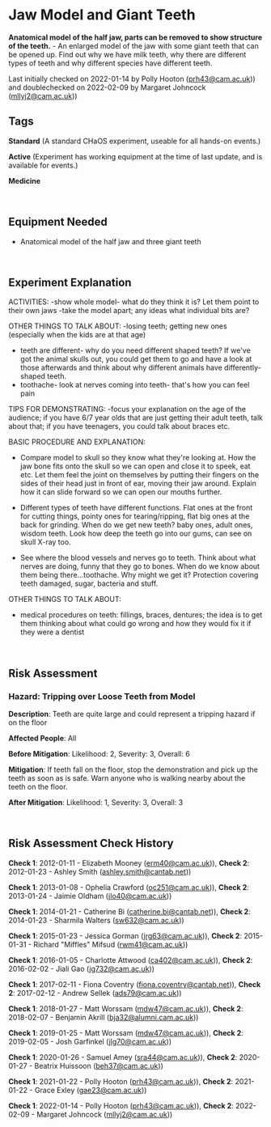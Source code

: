# Jaw Model and Giant Teeth

**Anatomical model of the half jaw, parts can be removed to show structure of the teeth.** - An enlarged model of the jaw with some giant teeth that can be opened up.  Find out why we have milk teeth, why there are different types of teeth and why different species have different teeth.


Last initially checked on 2022-01-14 by Polly Hooton (prh43@cam.ac.uk)) and doublechecked on 2022-02-09 by Margaret Johncock (mllyj2@cam.ac.uk))

## Tags
<!--- Start Tags (DO NOT REMOVE THIS COMMENT) --->

**Standard** (A standard CHaOS experiment, useable for all hands-on events.)

**Active** (Experiment has working equipment at the time of last update, and is available for events.)

**Medicine**
<!--- End Tags (DO NOT REMOVE THIS COMMENT) --->

<br/>

## Equipment Needed 
- Anatomical model of the half jaw and three giant teeth

<br/>

## Experiment Explanation 

ACTIVITIES:
-show whole model- what do they think it is? Let them point to their own jaws
-take the model apart; any ideas what individual bits are?

OTHER THINGS TO TALK ABOUT:
-losing teeth; getting new ones (especially when the kids are at that age)
- teeth are different- why do you need different shaped teeth? If we've got the animal skulls out, you could get them to go and have a look at those afterwards and think about why different animals have differently-shaped teeth.
- toothache- look at nerves coming into teeth- that's how you can feel pain

TIPS FOR DEMONSTRATING:
-focus your explanation on the age of the audience; if you have 6/7 year olds that are just getting their adult teeth, talk about that; if you have teenagers, you could talk about braces etc.

BASIC PROCEDURE AND EXPLANATION:

- Compare model to skull so they know what they're looking at. How the jaw bone fits onto the skull so we can open and close it to speek, eat etc. Let them feel the joint on themselves by putting their fingers on the sides of their head just in front of ear, moving their jaw around. Explain how it can slide forward so we can open our mouths further.

- Different types of teeth have different functions. Flat ones at the front for cutting things, pointy ones for tearing/ripping, flat big ones at the back for grinding. When do we get new teeth? baby ones, adult ones, wisdom teeth. Look how deep the teeth go into our gums, can see on skull X-ray too.

- See where the blood vessels and nerves go to teeth. Think about what nerves are doing, funny that they go to bones. When do we know about them being there...toothache. Why might we get it? Protection covering teeth damaged, sugar, bacteria and stuff.

OTHER THINGS TO TALK ABOUT:

- medical procedures on teeth: fillings, braces, dentures; the idea is to get them thinking about what could go wrong and how they would fix it if they were a dentist



<br/>

## Risk Assessment

### **Hazard**: Tripping over Loose Teeth from Model

**Description**: Teeth are quite large and could represent a tripping hazard if on the floor

**Affected People**: All

**Before Mitigation**: Likelihood: 2, Severity: 3, Overall: 6

**Mitigation**: If teeth fall on the floor, stop the demonstration and pick up the teeth as soon as is safe. Warn anyone who is walking nearby about the teeth on the floor.

**After Mitigation**: Likelihood: 1, Severity: 3, Overall: 3

<br/>

## Risk Assessment Check History 

**Check 1**: 2012-01-11 - Elizabeth Mooney (erm40@cam.ac.uk)), **Check 2**: 2012-01-23 - Ashley Smith (ashley.smith@cantab.net))

**Check 1**: 2013-01-08 - Ophelia Crawford (oc251@cam.ac.uk)), **Check 2**: 2013-01-24 - Jaimie Oldham (jlo40@cam.ac.uk))

**Check 1**: 2014-01-21 - Catherine Bi (catherine.bi@cantab.net)), **Check 2**: 2014-01-23 - Sharmila Walters (sw632@cam.ac.uk))

**Check 1**: 2015-01-23 - Jessica Gorman (jrg63@cam.ac.uk)), **Check 2**: 2015-01-31 - Richard "Miffles" Mifsud (rwm41@cam.ac.uk))

**Check 1**: 2016-01-05 - Charlotte Attwood (ca402@cam.ac.uk)), **Check 2**: 2016-02-02 - Jiali Gao (jg732@cam.ac.uk))

**Check 1**: 2017-02-11 - Fiona Coventry (fiona.coventry@cantab.net)), **Check 2**: 2017-02-12 - Andrew Sellek (ads79@cam.ac.uk))

**Check 1**: 2018-01-27 - Matt Worssam (mdw47@cam.ac.uk)), **Check 2**: 2018-02-07 - Benjamin Akrill (bja32@alumni.cam.ac.uk))

**Check 1**: 2019-01-25 - Matt Worssam (mdw47@cam.ac.uk)), **Check 2**: 2019-02-05 - Josh Garfinkel (jlg70@cam.ac.uk))

**Check 1**: 2020-01-26 - Samuel Amey (sra44@cam.ac.uk)), **Check 2**: 2020-01-27 - Beatrix Huissoon (beh37@cam.ac.uk))

**Check 1**: 2021-01-22 - Polly Hooton (prh43@cam.ac.uk)), **Check 2**: 2021-01-22 - Grace Exley (gae23@cam.ac.uk))

**Check 1**: 2022-01-14 - Polly Hooton (prh43@cam.ac.uk)), **Check 2**: 2022-02-09 - Margaret Johncock (mllyj2@cam.ac.uk))